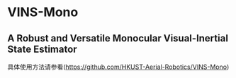 # VINS-Mono
## A Robust and Versatile Monocular Visual-Inertial State Estimator

具体使用方法请参看(https://github.com/HKUST-Aerial-Robotics/VINS-Mono)
